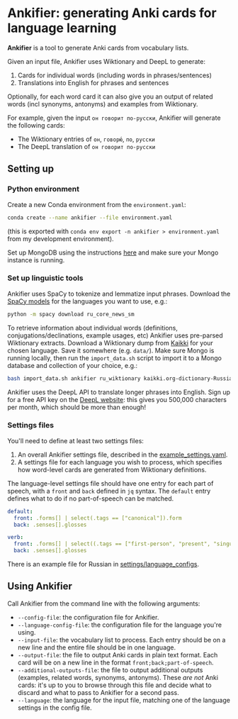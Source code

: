 # Ankifier: generating Anki cards for language learning

**Ankifier** is a tool to generate Anki cards from vocabulary lists.

Given an input file, Ankifier uses Wiktionary and DeepL to generate:
1. Cards for individual words (including words in phrases/sentences)
2. Translations into English for phrases and sentences

Optionally, for each word card it can also give you an output of related words (incl synonyms, antonyms) and examples from Wiktionary. 

For example, given the input `он говорит по-русски`, Ankifier will generate the following cards:
- The Wiktionary entries of `он`, `говорю́`, `по`, `русски`
- The DeepL translation of `он говорит по-русски` 

## Setting up 
### Python environment
Create a new Conda environment from the `environment.yaml`:
```bash
conda create --name ankifier --file environment.yaml
```
(this is exported with `conda env export -n ankifier > environment.yaml` from my development environment). 

Set up MongoDB using the instructions [here](https://www.mongodb.com/docs/manual/administration/install-community/) and make sure your Mongo instance is running.

### Set up linguistic tools 

Ankifier uses SpaCy to tokenize and lemmatize input phrases. Download the [SpaCy models](https://spacy.io/models) for the languages you want to use, e.g.:
```bash
python -m spacy download ru_core_news_sm
```

To retrieve information about individual words (definitions, conjugations/declinations, example usages, etc) Ankifier uses pre-parsed Wiktionary extracts. Download a Wiktionary dump from [Kaikki](https://kaikki.org/dictionary/) for your chosen language. Save it somewhere (e.g. `data/`). Make sure Mongo is running locally, then run the `import_data.sh` script to import it to a Mongo database and collection of your choice, e.g.: 

```bash
bash import_data.sh ankifier ru_wiktionary kaikki.org-dictionary-Russian.json
```

Ankifier uses the DeepL API to translate longer phrases into English. Sign up for a free API key on the [DeepL website](https://www.deepl.com/pro/change-plan#developer): this gives you 500,000 characters per month, which should be more than enough!  


### Settings files
You'll need to define at least two settings files:
1. An overall Ankifier settings file, described in the [example_settings.yaml](./settings/example_settings.yaml). 
2. A settings file for each language you wish to process, which specifies how word-level cards are generated from Wiktionary definitions. 

The language-level settings file should have one entry for each part of speech, with a `front` and `back` defined in `jq` syntax. The `default` entry defines what to do if no part-of-speech can be matched.

```yaml
default:
  front: .forms[] | select(.tags == ["canonical"]).form
  back: .senses[].glosses

verb:
  front: .forms[] | select((.tags == ["first-person", "present", "singular"]) or (.tags == ["present", "second-person", "singular"]) or (.tags == ["plural", "present", "third-person"])).form
  back: .senses[].glosses
```

There is an example file for Russian in [settings/language_configs](./settings/language_configs/russian.yaml). 

## Using Ankifier 

Call Ankifier from the command line with the following arguments:
- `--config-file`: the configuration file for Ankifier. 
- `--language-config-file`: the configuration file for the language you're using. 
- `--input-file`: the vocabulary list to process. Each entry should be on a new line and the entire file should be in one language. 
- `--output-file`: the file to output Anki cards in plain text format. Each card will be on a new line in the format `front;back;part-of-speech`.  
- `--additional-outputs-file`: the file to output additional outputs (examples, related words, synonyms, antonyms). These *are not* Anki cards: it's up to you to browse through this file and decide what to discard and what to pass to Ankifier for a second pass. 
- `--language`: the language for the input file, matching one of the language settings in the config file. 